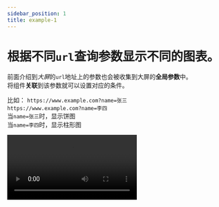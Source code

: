 ```yaml
---
sidebar_position: 1
title: example-1
---
```


# 根据不同`url`查询参数显示不同的图表。  

前面介绍到*大屏*的`url`地址上的参数也会被收集到大屏的**全局参数**中。  
将组件**关联**到该参数就可以设置对应的条件。  

比如：
  `https://www.example.com?name=张三`  
  `https://www.example.com?name=李四`  
当`name=张三`时，显示饼图  
当`name=李四`时，显示柱形图  

<video controls src="/img/docs/实例/example-1.mp4" />